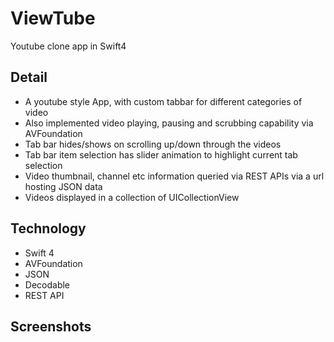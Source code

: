 # ViewTube
Youtube clone app in Swift4

## Detail
- A youtube style App, with custom tabbar for different categories of video
- Also implemented video playing, pausing and scrubbing capability via AVFoundation
- Tab bar hides/shows on scrolling up/down through the videos
- Tab bar item selection has slider animation to highlight current tab selection
- Video thumbnail, channel etc information queried via REST APIs via a url hosting JSON data
- Videos displayed in  a collection of UICollectionView

## Technology
- Swift 4
- AVFoundation
- JSON
- Decodable
- REST API


## Screenshots
